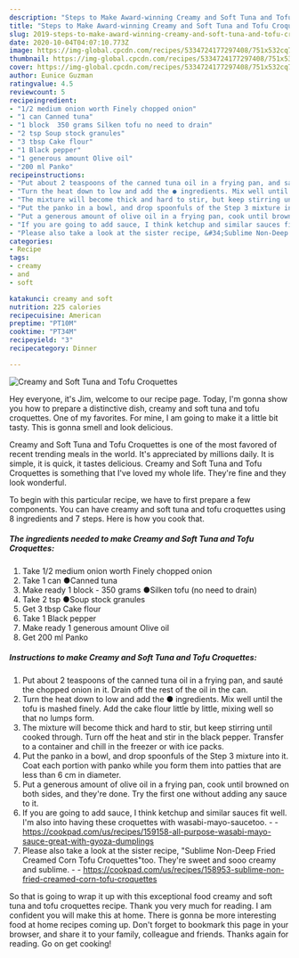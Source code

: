 ```yaml
---
description: "Steps to Make Award-winning Creamy and Soft Tuna and Tofu Croquettes"
title: "Steps to Make Award-winning Creamy and Soft Tuna and Tofu Croquettes"
slug: 2019-steps-to-make-award-winning-creamy-and-soft-tuna-and-tofu-croquettes
date: 2020-10-04T04:07:10.773Z
image: https://img-global.cpcdn.com/recipes/5334724177297408/751x532cq70/creamy-and-soft-tuna-and-tofu-croquettes-recipe-main-photo.jpg
thumbnail: https://img-global.cpcdn.com/recipes/5334724177297408/751x532cq70/creamy-and-soft-tuna-and-tofu-croquettes-recipe-main-photo.jpg
cover: https://img-global.cpcdn.com/recipes/5334724177297408/751x532cq70/creamy-and-soft-tuna-and-tofu-croquettes-recipe-main-photo.jpg
author: Eunice Guzman
ratingvalue: 4.5
reviewcount: 5
recipeingredient:
- "1/2 medium onion worth Finely chopped onion"
- "1 can Canned tuna"
- "1 block  350 grams Silken tofu no need to drain"
- "2 tsp Soup stock granules"
- "3 tbsp Cake flour"
- "1 Black pepper"
- "1 generous amount Olive oil"
- "200 ml Panko"
recipeinstructions:
- "Put about 2 teaspoons of the canned tuna oil in a frying pan, and sauté the chopped onion in it. Drain off the rest of the oil in the can."
- "Turn the heat down to low and add the ● ingredients. Mix well until the tofu is mashed finely. Add the cake flour little by little, mixing well so that no lumps form."
- "The mixture will become thick and hard to stir, but keep stirring until cooked through. Turn off the heat and stir in the black pepper. Transfer to a container and chill in the freezer or with ice packs."
- "Put the panko in a bowl, and drop spoonfuls of the Step 3 mixture into it. Coat each portion with panko while you form them into patties that are less than 6 cm in diameter."
- "Put a generous amount of olive oil in a frying pan, cook until browned on both sides, and they&#39;re done. Try the first one without adding any sauce to it."
- "If you are going to add sauce, I think ketchup and similar sauces fit well. I&#39;m also into having these croquettes with wasabi-mayo-saucetoo.  https://cookpad.com/us/recipes/159158-all-purpose-wasabi-mayo-sauce-great-with-gyoza-dumplings"
- "Please also take a look at the sister recipe, &#34;Sublime Non-Deep Fried Creamed Corn Tofu Croquettes&#34;too. They&#39;re sweet and sooo creamy and sublime.  https://cookpad.com/us/recipes/158953-sublime-non-fried-creamed-corn-tofu-croquettes"
categories:
- Recipe
tags:
- creamy
- and
- soft

katakunci: creamy and soft 
nutrition: 225 calories
recipecuisine: American
preptime: "PT10M"
cooktime: "PT34M"
recipeyield: "3"
recipecategory: Dinner

---
```



![Creamy and Soft Tuna and Tofu Croquettes](https://img-global.cpcdn.com/recipes/5334724177297408/751x532cq70/creamy-and-soft-tuna-and-tofu-croquettes-recipe-main-photo.jpg)

Hey everyone, it's Jim, welcome to our recipe page. Today, I'm gonna show you how to prepare a distinctive dish, creamy and soft tuna and tofu croquettes. One of my favorites. For mine, I am going to make it a little bit tasty. This is gonna smell and look delicious.



Creamy and Soft Tuna and Tofu Croquettes is one of the most favored of recent trending meals in the world. It's appreciated by millions daily. It is simple, it is quick, it tastes delicious. Creamy and Soft Tuna and Tofu Croquettes is something that I've loved my whole life. They're fine and they look wonderful.


To begin with this particular recipe, we have to first prepare a few components. You can have creamy and soft tuna and tofu croquettes using 8 ingredients and 7 steps. Here is how you cook that.

<!--inarticleads1-->

##### The ingredients needed to make Creamy and Soft Tuna and Tofu Croquettes:

1. Take 1/2 medium onion worth Finely chopped onion
1. Take 1 can ●Canned tuna
1. Make ready 1 block - 350 grams ●Silken tofu (no need to drain)
1. Take 2 tsp ●Soup stock granules
1. Get 3 tbsp Cake flour
1. Take 1 Black pepper
1. Make ready 1 generous amount Olive oil
1. Get 200 ml Panko




<!--inarticleads2-->

##### Instructions to make Creamy and Soft Tuna and Tofu Croquettes:

1. Put about 2 teaspoons of the canned tuna oil in a frying pan, and sauté the chopped onion in it. Drain off the rest of the oil in the can.
1. Turn the heat down to low and add the ● ingredients. Mix well until the tofu is mashed finely. Add the cake flour little by little, mixing well so that no lumps form.
1. The mixture will become thick and hard to stir, but keep stirring until cooked through. Turn off the heat and stir in the black pepper. Transfer to a container and chill in the freezer or with ice packs.
1. Put the panko in a bowl, and drop spoonfuls of the Step 3 mixture into it. Coat each portion with panko while you form them into patties that are less than 6 cm in diameter.
1. Put a generous amount of olive oil in a frying pan, cook until browned on both sides, and they&#39;re done. Try the first one without adding any sauce to it.
1. If you are going to add sauce, I think ketchup and similar sauces fit well. I&#39;m also into having these croquettes with wasabi-mayo-saucetoo. -  - https://cookpad.com/us/recipes/159158-all-purpose-wasabi-mayo-sauce-great-with-gyoza-dumplings
1. Please also take a look at the sister recipe, &#34;Sublime Non-Deep Fried Creamed Corn Tofu Croquettes&#34;too. They&#39;re sweet and sooo creamy and sublime. -  - https://cookpad.com/us/recipes/158953-sublime-non-fried-creamed-corn-tofu-croquettes




So that is going to wrap it up with this exceptional food creamy and soft tuna and tofu croquettes recipe. Thank you very much for reading. I am confident you will make this at home. There is gonna be more interesting food at home recipes coming up. Don't forget to bookmark this page in your browser, and share it to your family, colleague and friends. Thanks again for reading. Go on get cooking!
